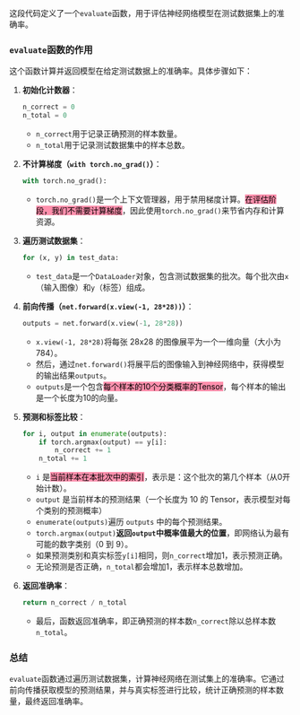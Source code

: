 这段代码定义了一个`evaluate`函数，用于评估神经网络模型在测试数据集上的准确率。

### `evaluate`函数的作用

这个函数计算并返回模型在给定测试数据上的准确率。具体步骤如下：

1. **初始化计数器**：
    
    ```python
    n_correct = 0
    n_total = 0
    ```
    
    - `n_correct`用于记录正确预测的样本数量。
    - `n_total`用于记录测试数据集中的样本总数。
2. **不计算梯度（`with torch.no_grad()`）**：
    
    ```python
    with torch.no_grad():
    ```
    
    - `torch.no_grad()`是一个上下文管理器，用于禁用梯度计算。<mark style="background: #FF5582A6;">在评估阶段，我们不需要计算梯度</mark>，因此使用`torch.no_grad()`来节省内存和计算资源。
3. **遍历测试数据集**：
    
    ```python
    for (x, y) in test_data:
    ```
    
    - `test_data`是一个`DataLoader`对象，包含测试数据集的批次。每个批次由`x`（输入图像）和`y`（标签）组成。
4. **前向传播（`net.forward(x.view(-1, 28*28))`）**：
    
    ```python
    outputs = net.forward(x.view(-1, 28*28))
    ```
    
    - `x.view(-1, 28*28)`将每张 28x28 的图像展平为一个一维向量（大小为784）。
    - 然后，通过`net.forward()`将展平后的图像输入到神经网络中，获得模型的输出结果`outputs`。
    - `outputs`是一个包含<mark style="background: #FF5582A6;">每个样本的10个分类概率的Tensor</mark>，每个样本的输出是一个长度为10的向量。
5. **预测和标签比较**：
    
    ```python
    for i, output in enumerate(outputs):
        if torch.argmax(output) == y[i]:
            n_correct += 1
        n_total += 1
    ```
    
    - `i` 是<mark style="background: #FF5582A6;">当前样本在本批次中的索引</mark>，表示是：这个批次的第几个样本（从0开始计数）。
    -  `output` 是当前样本的预测结果（一个长度为 10 的 Tensor，表示模型对每个类别的预测概率）
    - `enumerate(outputs)`遍历 `outputs` 中的每个预测结果。
    - `torch.argmax(output)`**返回`output`中概率值最大的位置**，即网络认为最有可能的数字类别（0 到 9）。
    - 如果预测类别和真实标签`y[i]`相同，则`n_correct`增加1，表示预测正确。
    - 无论预测是否正确，`n_total`都会增加1，表示样本总数增加。
6. **返回准确率**：
    
    ```python
    return n_correct / n_total
    ```
    
    - 最后，函数返回准确率，即正确预测的样本数`n_correct`除以总样本数`n_total`。

### 总结

`evaluate`函数通过遍历测试数据集，计算神经网络在测试集上的准确率。它通过前向传播获取模型的预测结果，并与真实标签进行比较，统计正确预测的样本数量，最终返回准确率。